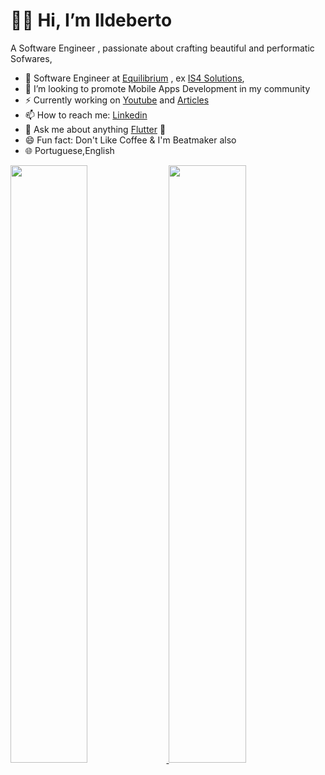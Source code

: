 
# 👊🏾 Hi, I’m Ildeberto
A Software Engineer , passionate about crafting beautiful and performatic Sofwares, 

- 🔭 Software Engineer at [Equilibrium](https://www.equilibrium.co.ao/) , ex [IS4 Solutions](https://is4-s.com/),
- 🌱 I’m looking to promote Mobile Apps Development  in my community
- ⚡ Currently working on  [Youtube](https://www.youtube.com/channel/UCGt-woiDA7FCXU7vn5Ivkig) and [Articles](https://medium.com/@ildysilva/)
- 📫 How to reach me: [Linkedin](https://www.linkedin.com/in/ildeberto-vasconcelos/)
- 💬 Ask me about anything [Flutter](flutter.dev) 💙
- 😄 Fun fact: Don't Like Coffee & I'm Beatmaker also
- 🌐 Portuguese,English

<p align="left">
  <a href="https://ildeberto.com/">
  <img width="49.5%" src="https://github-readme-stats.vercel.app/api?username=ildysilva&show_icons=true&theme=algolia&hide_border=true" />
    <img width="49.5%" src="https://github-readme-streak-stats.herokuapp.com/?user=ildysilva&theme=algolia&hide_border=true" />
  </a>
</p>
<br>

